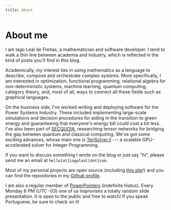 ```yaml
---
title: About
---
```


# About me

I am Iago Leal de Freitas,
a mathematician and software developer.
I tend to walk a thin line between academia and industry,
which is reflected in the kind of posts you'll find in this blog.

Academically,
my interest lies in using mathematics as a language to
describe, compose and orchestrate complex systems.
More specifically, I am interested in optimization,
functional programming,
relational algebra for non-deterministic systems,
machine learning, quantum computing, category theory,
and, most of all, ways to connect all these fields
such as graphical languages.

On the business side,
I've worked writing and deploying software for the Power Systems Industry.
These included implementing large-scale simulations and decision procedures
for aiding in the transition to green energy
and guaranteeing that everyone's energy bill could cost a bit less.
I've also been part of [SECQUOIA](https://secquoia.github.io/),
researching tensor networks for bridging the gap
between quantum and classical computing.
We've got some exciting advances,
whose main one is [TenSolver.jl](https://github.com/SECQUOIA/TenSolver.jl) ---
a scalable GPU-accelerated solver for Integer Programming.

If you want to discuss something I wrote on the blog or just say "hi",
please send me an email at `hello[at]iagoleal[dot]com`.

Most of my personal projects are open source (including [this site](github.com/iagoleal/iagoleal.github.io)!)
and you can find the repositories in my [Github profile](https://github.com/iagoleal).

I am also a regular member of [PowerPointers](https://powerpointers.github.io) (indefinite hiatus).
Every Monday 8 PM (UTC -03) one of us improvises a totally random slide presentation.
It is open to the public and free to watch! If you speak Portuguese, be sure to check on it!
